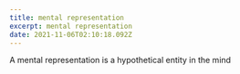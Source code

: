 ```yaml
---
title: mental representation
excerpt: mental representation
date: 2021-11-06T02:10:18.092Z
---
```

A mental representation is a hypothetical entity in the mind